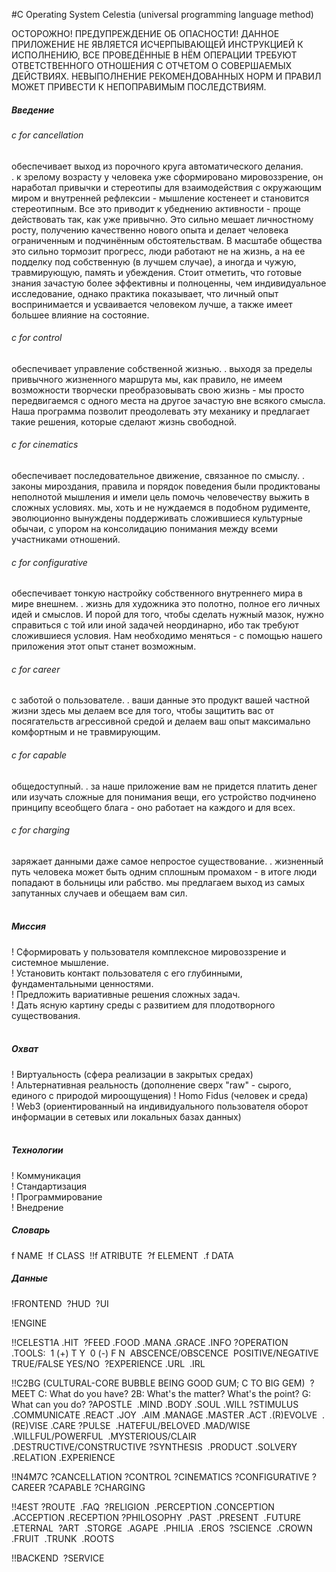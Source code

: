 #С Operating System Celestia (universal programming language method)  

ОСТОРОЖНО! ПРЕДУПРЕЖДЕНИЕ ОБ ОПАСНОСТИ! ДАННОЕ ПРИЛОЖЕНИЕ НЕ ЯВЛЯЕТСЯ ИСЧЕРПЫВАЮЩЕЙ ИНСТРУКЦИЕЙ К ИСПОЛНЕНИЮ, ВСЕ ПРОВЕДЁННЫЕ В НЁМ ОПЕРАЦИИ ТРЕБУЮТ ОТВЕТСТВЕННОГО ОТНОШЕНИЯ С ОТЧЕТОМ О СОВЕРШАЕМЫХ ДЕЙСТВИЯХ. НЕВЫПОЛНЕНИЕ РЕКОМЕНДОВАННЫХ НОРМ И ПРАВИЛ МОЖЕТ ПРИВЕСТИ К НЕПОПРАВИМЫМ ПОСЛЕДСТВИЯМ.

##### Введение

###### c for cancellation
обеспечивает выход из порочного круга автоматического делания.  
. к зрелому возрасту у человека уже сформировано мировоззрение, он наработал привычки и стереотипы для взаимодействия с окружающим миром и внутренней рефлексии - мышление костенеет и становится стереотипным. Все это приводит к убеднению активности - проще действовать так, как уже привычно. Это сильно мешает личностному росту, получению качественно нового опыта и делает человека ограниченным и подчинённым обстоятельствам. В масштабе общества это сильно тормозит прогресс, люди работают не на жизнь, а на ее подделку под собственную (в лучшем случае), а иногда и чужую, травмирующую, память и убеждения. Стоит отметить, что готовые знания зачастую более эффективны и полноценны, чем индивидуальное исследование, однако практика показывает, что личный опыт воспринимается и усваивается человеком лучше, а также имеет большее влияние на состояние.  
###### c for control  
обеспечивает управление собственной жизнью. 
. выходя за пределы привычного жизненного маршрута мы, как правило, не имеем возможности творчески преобразовывать свою жизнь - мы просто передвигаемся с одного места на другое зачастую вне всякого смысла. Наша программа позволит преодолевать эту механику и предлагает такие решения, которые сделают жизнь свободной. 
###### c for cinematics
обеспечивает последовательное движение, связанное по смыслу.
. законы мироздания, правила и порядок поведения были продиктованы неполнотой мышления и имели цель помочь человечеству выжить в сложных условиях. мы, хоть и не нуждаемся в подобном рудименте, эволюционно вынуждены поддерживать сложившиеся культурные обычаи, с упором на консолидацию понимания между всеми участниками отношений.  
###### c for configurative
обеспечивает тонкую настройку собственного внутреннего мира в мире внешнем.
. жизнь для художника это полотно, полное его личных идей и смыслов. И порой для того, чтобы сделать нужный мазок, нужно справиться с той или иной задачей неординарно, ибо так требуют сложившиеся условия. Нам необходимо меняться - с помощью нашего приложения этот опыт станет возможным.  
###### c for career
с заботой о пользователе.
. ваши данные это продукт вашей частной жизни здесь мы делаем все для того, чтобы защитить вас от посягательств агрессивной средой и делаем ваш опыт максимально комфортным и не травмирующим.  
###### c for capable
общедоступный.
. за наше приложение вам не придется платить денег или изучать сложные для понимания вещи, его устройство подчинено принципу всеобщего блага - оно работает на каждого и для всех.  
###### c for charging  
заряжает данными даже самое непростое существование.
. жизненный путь человека может быть одним сплошным промахом - в итоге люди попадают в больницы или рабство. мы предлагаем выход из самых запутанных случаев и обещаем вам сил.  
    
##### Миссия  
! Сформировать у пользователя комплексное мировоззрение и системное мышление.  
! Установить контакт пользователя с его глубинными, фундаментальными ценностями.  
! Предложить вариативные решения сложных задач.  
! Дать ясную картину среды с развитием для плодотворного существования.  
   
##### Охват  
! Виртуальность (сфера реализации в закрытых средах)  
! Альтернативная реальность (дополнение сверх "raw" - сырого, единого с природой мироощущения) 
! Homo Fidus (человек и среда)  
! Web3 (ориентированный на индивидуального пользователя оборот информации в сетевых или локальных базах данных)  
    
##### Технологии  
! Коммуникация  
! Стандартизация  
! Программирование  
! Внедрение

##### Словарь

f NAME  
!f CLASS  
!!f ATRIBUTE  
?f ELEMENT  
.f DATA  

##### Данные

!FRONTEND  
?HUD  
?UI

!ENGINE  

!!CELEST1A
.HIT 
?FEED
.FOOD
.MANA
.GRACE
.INFO
?OPERATION  
.TOOLS:  
1 (+) T Y  
0 (-) F N  
ABSCENCE/OBSCENCE  
POSITIVE/NEGATIVE  
TRUE/FALSE
YES/NO  
?EXPERIENCE
.URL  
.IRL  

!!C2BG (CULTURAL-CORE BUBBLE BEING GOOD GUM; C TO BIG GEM)  
?MEET
C: What do you have?
2B: What's the matter? What's the point?
G: What can you do? 
?APOSTLE  
.MIND
.BODY
.SOUL
.WILL
?STIMULUS  
.COMMUNICATE
.REACT
.JOY  
.AIM
.MANAGE
.MASTER
.ACT
.(R)EVOLVE  
.(RE)VISE
.CARE
?PULSE  
.HATEFUL/BELOVED
.MAD/WISE
.WILLFUL/POWERFUL  
.MYSTERIOUS/CLAIR
.DESTRUCTIVE/CONSTRUCTIVE
?SYNTHESIS  
.PRODUCT
.SOLVERY
.RELATION
.EXPERIENCE

!!N4M7C
?CANCELLATION
?CONTROL
?CINEMATICS
?CONFIGURATIVE
?CAREER
?CAPABLE
?CHARGING

!!4EST 
?ROUTE  
.FAQ  
?RELIGION  
.PERCEPTION
.CONCEPTION
.ACCEPTION
.RECEPTION
?PHILOSOPHY  
.PAST 
.PRESENT  
.FUTURE  
.ETERNAL  
?ART  
.STORGE  
.AGAPE  
.PHILIA  
.EROS  
?SCIENCE  
.CROWN  
.FRUIT  
.TRUNK  
.ROOTS  

!!BACKEND  
?SERVICE
